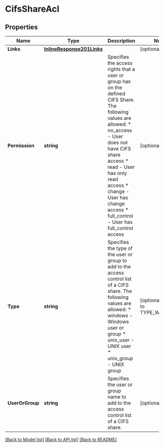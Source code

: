 # CifsShareAcl

## Properties

Name | Type | Description | Notes
------------ | ------------- | ------------- | -------------
**Links** | [**InlineResponse201Links**](inline_response_201__links.md) |  | [optional] 
**Permission** | **string** | Specifies the access rights that a user or group has on the defined CIFS Share. The following values are allowed: * no_access    - User does not have CIFS share access * read         - User has only read access * change       - User has change access * full_control - User has full_control access  | [optional] 
**Type** | **string** | Specifies the type of the user or group to add to the access control list of a CIFS share. The following values are allowed: * windows    - Windows user or group * unix_user  - UNIX user * unix_group - UNIX group  | [optional] [default to TYPE_WINDOWS]
**UserOrGroup** | **string** | Specifies the user or group name to add to the access control list of a CIFS share. | [optional] 

[[Back to Model list]](../README.md#documentation-for-models) [[Back to API list]](../README.md#documentation-for-api-endpoints) [[Back to README]](../README.md)


